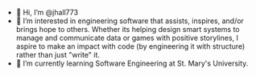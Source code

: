 - 👋 Hi, I’m @jhall773
- 👀 I’m interested in engineering software that assists, inspires, and/or brings hope to others. Whether its helping design smart systems to manage and communicate data or games with positive storylines, I aspire to make an impact with code (by engineering it with structure) rather than just "write" it.
- 🌱 I’m currently learning Software Engineering at St. Mary's University.

<!---
jhall773/jhall773 is a ✨ special ✨ repository because its `README.md` (this file) appears on your GitHub profile.
You can click the Preview link to take a look at your changes.
--->
